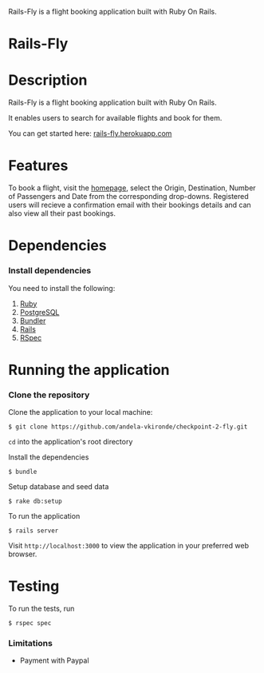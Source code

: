 Rails-Fly is a flight booking application built with Ruby On Rails.

# Rails-Fly


# Description

Rails-Fly is a flight booking application built with Ruby On Rails.

It enables users to search for available flights and book for them.

You can get started here: [rails-fly.herokuapp.com](https://rails-fly.herokuapp.com)

# Features

To book a flight, visit the [homepage](https://rails-fly.herokuapp.com), select the Origin, Destination, Number of Passengers and Date from the corresponding drop-downs.
Registered users will recieve a confirmation email with their bookings details and can also view all their past bookings.

# Dependencies

### Install dependencies

You need to install the following:

1. [Ruby](https://github.com/rbenv/rbenv)
2. [PostgreSQL](http://www.postgresql.org/download/macosx/)
3. [Bundler](http://bundler.io/)
4. [Rails](http://guides.rubyonrails.org/getting_started.html#installing-rails)
5. [RSpec](http://rspec.info/)


# Running the application

### Clone the repository

Clone the application to your local machine:

```
$ git clone https://github.com/andela-vkironde/checkpoint-2-fly.git
```

```cd``` into the application's root directory


Install the dependencies

```
$ bundle
```

Setup database and seed data

```
$ rake db:setup
```

To run the application

```
$ rails server
```
Visit `http://localhost:3000` to view the application in your preferred web browser.

# Testing

To run the tests, run
```
$ rspec spec
```

### Limitations

- Payment with Paypal
